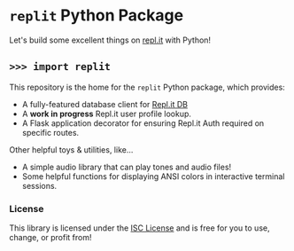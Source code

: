 # `replit` Python Package

Let's build some excellent things on [repl.it](https://repl.it) with Python!


## `>>> import replit`

This repository is the home for the `replit` Python package, which provides:

- A fully-featured database client for [Repl.it DB](https://docs.repl.it/misc/database)
- A **work in progress** Repl.it user profile lookup.
- A Flask application decorator for ensuring Repl.it Auth required on specific routes.

Other helpful toys & utilities, like...

- A simple audio library that can play tones and audio files!
- Some helpful functions for displaying ANSI colors in interactive terminal sessions.

### License

This library is licensed under the [ISC License](https://en.wikipedia.org/wiki/ISC_license) and is free for you to use, change, or profit from!
